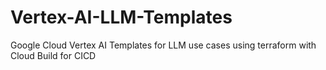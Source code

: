 # Vertex-AI-LLM-Templates
Google Cloud Vertex AI Templates for LLM use cases using terraform with Cloud Build for CICD

